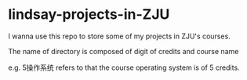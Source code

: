 # lindsay-projects-in-ZJU
I wanna use this repo to store some of my projects in ZJU's courses.

The name of directory is composed of digit of credits and course name

e.g. 5操作系统 refers to that the course operating system is of 5 credits.
